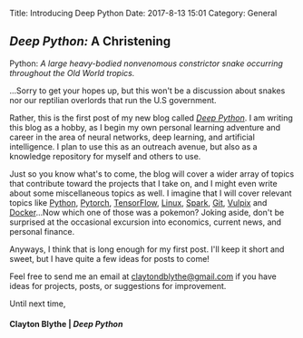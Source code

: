 Title: Introducing Deep Python
Date: 2017-8-13 15:01
Category: General

## *Deep Python:* A Christening
Python: *A large heavy-bodied nonvenomous constrictor snake occurring throughout the Old World tropics.*

...Sorry to get your hopes up, but this won't be a discussion about snakes nor our reptilian overlords that run the U.S government.

Rather, this is the first post of my new blog called [*Deep Python*](http://deepython.com). I am writing this blog as a hobby, as I begin my own personal learning adventure and career in the area of neural networks, deep learning, and
artificial intelligence. I plan to use this as an outreach avenue, but also as a knowledge repository for myself and others to use.

Just so you know what's to come, the blog will cover a wider array of topics that contribute toward the projects that I take on, and I might even write about some miscellaneous topics as well. I imagine that I will cover relevant topics like [Python](https://www.wikiwand.com/en/Python_programming_language), [Pytorch](https://www.wikiwand.com/en/Torch_machine_learning), [TensorFlow](https://www.wikiwand.com/en/TensorFlow), [Linux](https://www.wikiwand.com/en/Linux), [Spark](https://www.google.com/search?q=pyspark&oq=pyspark&aqs=chrome..69i57j0l5.750j0j4&sourceid=chrome&ie=UTF-8), [Git](https://www.wikiwand.com/en/Git), [Vulpix](https://bulbapedia.bulbagarden.net/wiki/Vulpix_Pok%C3%A9mon) and [Docker](https://www.wikiwand.com/en/Docker_software)...Now which one of those was a pokemon? Joking aside, don't be surprised at the occasional excursion into economics, current news, and personal finance.

Anyways, I think that is long enough for my first post. I'll keep it short and sweet, but I have quite a few ideas for posts to come!

Feel free to send me an email at [claytondblythe@gmail.com](mailto:claytondblythe@gmail.com) if you have ideas for projects, posts, or suggestions for improvement.


Until next time,
#### Clayton Blythe | *Deep Python*
